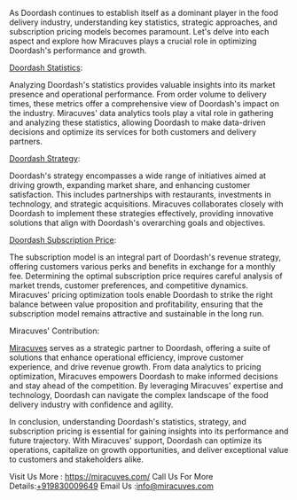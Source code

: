 As Doordash continues to establish itself as a dominant player in the food delivery industry, understanding key statistics, strategic approaches, and subscription pricing models becomes paramount. Let's delve into each aspect and explore how Miracuves plays a crucial role in optimizing Doordash's performance and growth.

<a href="https://miracuves.com/product/doordash-clone/">Doordash Statistics</a>:

Analyzing Doordash's statistics provides valuable insights into its market presence and operational performance. From order volume to delivery times, these metrics offer a comprehensive view of Doordash's impact on the industry. Miracuves' data analytics tools play a vital role in gathering and analyzing these statistics, allowing Doordash to make data-driven decisions and optimize its services for both customers and delivery partners.

<a href="https://miracuves.com/product/doordash-clone/">Doordash Strategy</a>:

Doordash's strategy encompasses a wide range of initiatives aimed at driving growth, expanding market share, and enhancing customer satisfaction. This includes partnerships with restaurants, investments in technology, and strategic acquisitions. Miracuves collaborates closely with Doordash to implement these strategies effectively, providing innovative solutions that align with Doordash's overarching goals and objectives.

<a href="https://miracuves.com/solutions/">Doordash Subscription Price</a>:

The subscription model is an integral part of Doordash's revenue strategy, offering customers various perks and benefits in exchange for a monthly fee. Determining the optimal subscription price requires careful analysis of market trends, customer preferences, and competitive dynamics. Miracuves' pricing optimization tools enable Doordash to strike the right balance between value proposition and profitability, ensuring that the subscription model remains attractive and sustainable in the long run.

Miracuves' Contribution:

<a href="https://miracuves.com/service/">Miracuves</a> serves as a strategic partner to Doordash, offering a suite of solutions that enhance operational efficiency, improve customer experience, and drive revenue growth. From data analytics to pricing optimization, Miracuves empowers Doordash to make informed decisions and stay ahead of the competition. By leveraging Miracuves' expertise and technology, Doordash can navigate the complex landscape of the food delivery industry with confidence and agility.

In conclusion, understanding Doordash's statistics, strategy, and subscription pricing is essential for gaining insights into its performance and future trajectory. With Miracuves' support, Doordash can optimize its operations, capitalize on growth opportunities, and deliver exceptional value to customers and stakeholders alike.



Visit Us More : https://miracuves.com/
Call Us For More Details:<a href="https://miracuves.com/">+919830009649</a>
Email Us :info@miracuves.com

